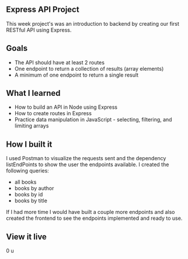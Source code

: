 <!-- @format -->

## Express API Project

This week project's was an introduction to backend by creating our first RESTful API using Express.

## Goals

- The API should have at least 2 routes
- One endpoint to return a collection of results (array elements)
- A minimum of one endpoint to return a single result

## What I learned

- How to build an API in Node using Express
- How to create routes in Express
- Practice data manipulation in JavaScript - selecting, filtering, and limiting arrays

## How I built it

I used Postman to visualize the requests sent and the dependency listEndPoints to show the user the endpoints available. I created the following queries:

- all books
- books by author
- books by id
- books by title

If I had more time I would have built a couple more endpoints and also created the frontend to see the endpoints implemented and ready to use.

## View it live


0
u